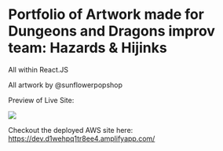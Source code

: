 # Portfolio of Artwork made for Dungeons and Dragons improv team: Hazards & Hijinks
All within React.JS



All artwork by @sunflowerpopshop 

Preview of Live Site:

![](./src/assets/images/GithubSitePreview.png)

Checkout the deployed AWS site here: https://dev.d1wehpq1tr8ee4.amplifyapp.com/ 